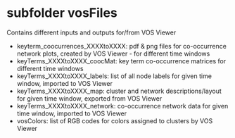 # subfolder vosFiles
Contains different inputs and outputs for/from VOS Viewer

- keyterm_coocurrences_XXXXtoXXXX: pdf & png files for co-occurrence network plots, created by VOS Viewer - for different time windows
- keyTerms_XXXXtoXXXX_coocMat: key term co-occurrence matrices for different time windows
- keyTerms_XXXXtoXXXX_labels: list of all node labels for given time window, imported to VOS Viewer
- keyTerms_XXXXtoXXXX_map: cluster and network descriptions/layout for given time window, exported from VOS Viewer
- keyTerms_XXXXtoXXXX_network: co-occurrence network data for given time window, imported to VOS Viewer
- vosColors: list of RGB codes for colors assigned to clusters by VOS Viewer